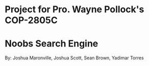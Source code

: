Project for Pro. Wayne Pollock's COP-2805C
=====
# Noobs Search Engine 
By: Joshua Maronville, Joshua Scott, Sean Brown, Yadimar Torres

